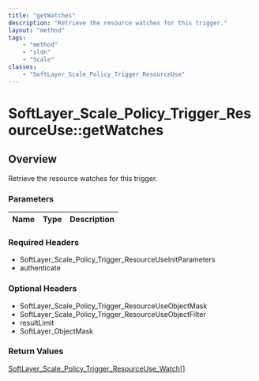 ```yaml
---
title: "getWatches"
description: "Retrieve the resource watches for this trigger."
layout: "method"
tags:
    - "method"
    - "sldn"
    - "Scale"
classes:
    - "SoftLayer_Scale_Policy_Trigger_ResourceUse"
---
```

# SoftLayer_Scale_Policy_Trigger_ResourceUse::getWatches
## Overview 
Retrieve the resource watches for this trigger.

### Parameters 
|Name | Type | Description |
| --- | --- | --- |


### Required Headers
* SoftLayer_Scale_Policy_Trigger_ResourceUseInitParameters
* authenticate

### Optional Headers
* SoftLayer_Scale_Policy_Trigger_ResourceUseObjectMask
* SoftLayer_Scale_Policy_Trigger_ResourceUseObjectFilter
* resultLimit
* SoftLayer_ObjectMask

### Return Values
<a href='/reference/datatypes/SoftLayer_Scale_Policy_Trigger_ResourceUse_Watch'>SoftLayer_Scale_Policy_Trigger_ResourceUse_Watch[] </a>

